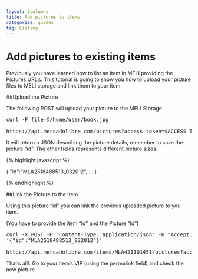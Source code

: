 ```yaml
---
layout: 2columns
title: Add pictures to items
categories: guides
tag: Listing
---
```


# Add pictures to existing items

Previously you have learned how to list an item in MELI providing the Pictures URL’s. This tutorial is going to show you how to upload your picture files to MELI storage and link them to your item.

##Upload the Picture

The following POST will upload your picture to the MELI Storage

<pre class="terminal">
curl -F file=@/home/user/book.jpg

https://api.mercadolibre.com/pictures?access_token=$ACCESS_TOKEN
</pre>

It will return a JSON describing the picture details, remember to save the picture “id”. The other fields represents different picture sizes.

{% highlight javascript %}

{
"id":"MLA2518488513_032012",
.
.
}

{% endhighlight %}

##Link the Picture to the Item

Using this picture “id” you can link the previous uploaded picture to you item.

(You have to provide the item “Id” and the Picture “Id”)

<pre class="terminal">
curl -X POST -H "Content-Type: application/json" -H "Accept: application/json" -d
'{"id":"MLA2518488513_032012"}'

https://api.mercadolibre.com/items/MLA421101451/pictures?access_token=$ACCESS_TOKEN
</pre>

That’s all!. Go to your item’s VIP (using the permalink field) and check the new picture.
